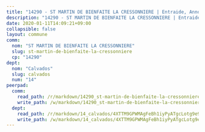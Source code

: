 ```yaml
---
title: "14290 - ST MARTIN DE BIENFAITE LA CRESSONNIERE | Entraide, Annonces, Initiatives"
description: "14290 - ST MARTIN DE BIENFAITE LA CRESSONNIERE | Entraide, Annonces, Initiatives"
date: 2020-01-11T14:09:21+09:00
collapsible: false
layout: commune
comm:
  nom: "ST MARTIN DE BIENFAITE LA CRESSONNIERE"
  slug: st-martin-de-bienfaite-la-cressonniere
  cp: "14290"
dept:
  nom: "Calvados"
  slug: calvados
  num: "14"
peerpad:
  comm:
    read_path: /r/markdown/14290_st-martin-de-bienfaite-la-cressonniere/4XTTMDEPiTPQRfPm2GtuFrWf1XndaDeQc9r7EJzyCHayDCSEB
    write_path: /w/markdown/14290_st-martin-de-bienfaite-la-cressonniere/4XTTMDEPiTPQRfPm2GtuFrWf1XndaDeQc9r7EJzyCHayDCSEB-K3TgUsgYha2eHNrfzo319qCooHXHUpVBja5ubJ6trgFzKcSAa9SsjSXqfDNoN2UxVyPVptVrGdg7xzDgZQWbQYwXD6jges8KsA88xNhW6Gb2vhWeJBuHM6FXeJA3AmjXsFMsnFEf
  dept:
    read_path: /r/markdown/14_calvados/4XTTM9GPWMAgFeBh1iyPyATgcLotg9e9APJpQBEyY3RZiUwJ6
    write_path: /w/markdown/14_calvados/4XTTM9GPWMAgFeBh1iyPyATgcLotg9e9APJpQBEyY3RZiUwJ6-K3TgUXWJAT2cYJ9ZstQphkkm2za8um5GwwXsivqaDFTgbhMDcHaRXnT3h69szAqCyvWcFfDim5fkwc6CXdUtyvPpirbD1TPAb6xCxpPN6dR3zzDRe29YehQYbhZdjvZYkgztJYvi
---
```



